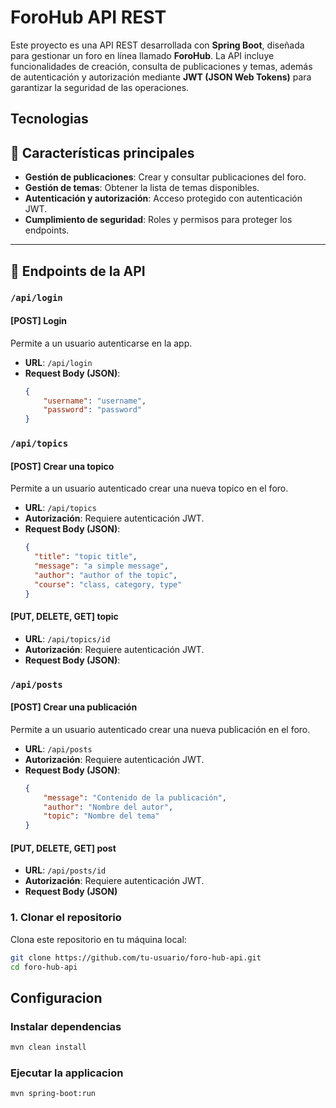 # ForoHub API REST  

Este proyecto es una API REST desarrollada con **Spring Boot**, diseñada para gestionar un foro en línea llamado **ForoHub**. La API incluye funcionalidades de creación, consulta de publicaciones y temas, además de autenticación y autorización mediante **JWT (JSON Web Tokens)** para garantizar la seguridad de las operaciones.

## Tecnologias

## 📑 Características principales  

- **Gestión de publicaciones**: Crear y consultar publicaciones del foro.
- **Gestión de temas**: Obtener la lista de temas disponibles.
- **Autenticación y autorización**: Acceso protegido con autenticación JWT.
- **Cumplimiento de seguridad**: Roles y permisos para proteger los endpoints.

---

## 🚀 Endpoints de la API  

### **`/api/login`**  

#### **[POST] Login**  
Permite a un usuario autenticarse en la app.  

- **URL**: `/api/login`  
- **Request Body (JSON)**:  
  ```json
  {
      "username": "username",
      "password": "password"
  }
### **`/api/topics`** 
#### **[POST] Crear una topico**  
Permite a un usuario autenticado crear una nueva topico en el foro.  

- **URL**: `/api/topics`  
- **Autorización**: Requiere autenticación JWT.  
- **Request Body (JSON)**:  
  ```json
  {
    "title": "topic title",
    "message": "a simple message",
    "author": "author of the topic",
    "course": "class, category, type"
  }

#### **[PUT, DELETE, GET] topic**  
- **URL**: `/api/topics/id`  
- **Autorización**: Requiere autenticación JWT.  
- **Request Body (JSON)**:  
### **`/api/posts`**  

#### **[POST] Crear una publicación**  
Permite a un usuario autenticado crear una nueva publicación en el foro.  

- **URL**: `/api/posts`  
- **Autorización**: Requiere autenticación JWT.  
- **Request Body (JSON)**:  
  ```json
  {
      "message": "Contenido de la publicación",
      "author": "Nombre del autor",
      "topic": "Nombre del tema"
  }

#### **[PUT, DELETE, GET] post**  
- **URL**: `/api/posts/id`  
- **Autorización**: Requiere autenticación JWT.  
- **Request Body (JSON)**
  
### **1. Clonar el repositorio**  
Clona este repositorio en tu máquina local:  
```bash
git clone https://github.com/tu-usuario/foro-hub-api.git
cd foro-hub-api
```
## Configuracion
### Instalar dependencias
``` bash
mvn clean install
```
### Ejecutar la applicacion
``` bash
mvn spring-boot:run
```
